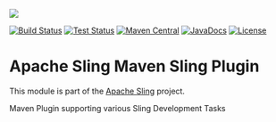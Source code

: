 [<img src="http://sling.apache.org/res/logos/sling.png"/>](http://sling.apache.org)

 [![Build Status](https://builds.apache.org/buildStatus/icon?job=sling-maven-sling-plugin-1.8)](https://builds.apache.org/view/S-Z/view/Sling/job/sling-maven-sling-plugin-1.8) [![Test Status](https://img.shields.io/jenkins/t/https/builds.apache.org/view/S-Z/view/Sling/job/sling-maven-sling-plugin-1.8.svg)](https://builds.apache.org/view/S-Z/view/Sling/job/sling-maven-sling-plugin-1.8/test_results_analyzer/) [![Maven Central](https://maven-badges.herokuapp.com/maven-central/org.apache.sling/maven-sling-plugin/badge.svg)](http://search.maven.org/#search%7Cga%7C1%7Cg%3A%22org.apache.sling%22%20a%3A%22maven-sling-plugin%22) [![JavaDocs](https://www.javadoc.io/badge/org.apache.sling/maven-sling-plugin.svg)](https://www.javadoc.io/doc/org.apache.sling/maven-sling-plugin) [![License](https://img.shields.io/badge/License-Apache%202.0-blue.svg)](https://www.apache.org/licenses/LICENSE-2.0)

# Apache Sling Maven Sling Plugin

This module is part of the [Apache Sling](https://sling.apache.org) project.

Maven Plugin supporting various Sling Development Tasks
